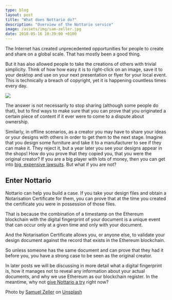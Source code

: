 ```yaml
---
type: blog
layout: post
title: "What does Nottario do?"
description: "Overview of the Nottario service"
image: /assets/img/sam-zeller.jpg
date: 2018-05-16 10:39:00 +0100
---
```

The Internet has created unprecedented opportunities for people to create and share on a global scale. That has mostly been a good thing.

But it has also allowed people to take the creations of others with trivial simplicity. Think of how how easy it is to right-click on an image, save it to your desktop and use on your next presentation or flyer for your local event. This is technically a breach of copyright, yet it is happening countless times every day.

<img class="img-fluid" src="{{ page.image }}">

The answer is not necessarily to stop sharing (although some people do that), but to find ways to make sure that you can prove that you originated a certain piece of content if it ever were to come to a dispute about ownership.

Similarly, in offline scenarios, as a creator you may have to share your ideas or your designs with others in order to get them to the next stage. Imagine that you design some furniture and take it to a manufacturer to see if they can make it. They reject it, but a year later you see your designs appear in the shops! How do you prove that they copied you, that you were the original creator?
If you are a big player with lots of money, then you can get into [big, expensive lawsuits](https://www.legalzoom.com/articles/top-5-intellectual-property-disputes). But what if you are not?

## Enter Nottario

Nottario can help you build a case. If you take your design files and obtain a Notarisation Certificate for them, you can prove that at the time you created the certificate you were in possession of those files.

That is because the combination of a timestamp on the Ethereum blockchain with the digital fingerprint of your document is a unique event that can occur only at a given time and only with your document.

And the Notarisation Certificate allows you, or anyone else, to validate your design document against the record that exists in the Ethereum blockchain.

So unless someone has the same document and can prove that they had it before you, you have a strong case to be seen as the original creator.

In later posts we will be discussing in more detail what a digital fingerprint is, how it manages not to reveal any information about your actual documents,  and why we use Ethereum as our blockchain register. In the meantime, why not  [give Nottario a try](https://nottar.io/drop.html) right now?

Photo by [Samuel Zeller](https://unsplash.com/photos/b2XSzQoFrEA?utm_source=unsplash&utm_medium=referral&utm_content=creditCopyText) on [Unsplash](https://unsplash.com/collections/1792452/design?utm_source=unsplash&utm_medium=referral&utm_content=creditCopyText) 


